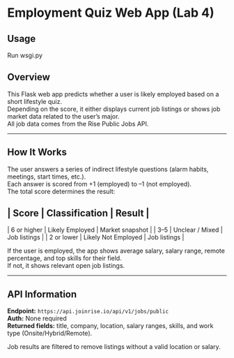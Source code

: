 # Employment Quiz Web App (Lab 4)

## Usage
Run wsgi.py

## Overview
This Flask web app predicts whether a user is likely employed based on a short lifestyle quiz.  
Depending on the score, it either displays current job listings or shows job market data related to the user’s major.  
All job data comes from the Rise Public Jobs API.

------------------------------------

## How It Works
The user answers a series of indirect lifestyle questions (alarm habits, meetings, start times, etc.).  
Each answer is scored from +1 (employed) to –1 (not employed).  
The total score determines the result:

| Score | Classification | Result |
------------------------------------
| 6 or higher | Likely Employed | Market snapshot |
| 3–5 | Unclear / Mixed | Job listings |
| 2 or lower | Likely Not Employed | Job listings |

If the user is employed, the app shows average salary, salary range, remote percentage, and top skills for their field.  
If not, it shows relevant open job listings.

------------------------------------

## API Information
**Endpoint:** `https://api.joinrise.io/api/v1/jobs/public`  
**Auth:** None required  
**Returned fields:** title, company, location, salary ranges, skills, and work type (Onsite/Hybrid/Remote).  

Job results are filtered to remove listings without a valid location or salary.